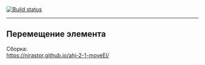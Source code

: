 [![Build status](https://ci.appveyor.com/api/projects/status/77byme8m7k63ay2q?svg=true)](https://ci.appveyor.com/project/nirastor/ahj-2-1-moveel)
***

## Перемещение элемента

Сборка:  
https://nirastor.github.io/ahj-2-1-moveEl/
